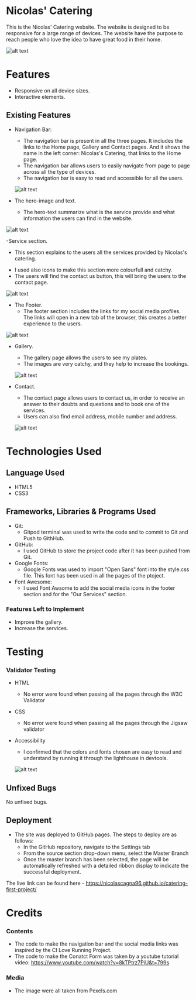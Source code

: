 # Nicolas' Catering

This is the Nicolas' Catering website. The website is designed to be responsive for a large range of devices. The website have the purpose to reach people who love the idea to have great food in their home.

![alt text](./assets/images/Responsive.png)


# Features
- Responsive on all device sizes.
- Interactive elements.

## Existing Features
- Navigation Bar:
   - The navigation bar is present in all the three pages. It includes the links to the Home page, Gallery and Contact pages. And it shows the name in the left corner: Nicolas's Catering, that links to the Home page.
   - The navigation bar allows users to easily navigate from page to page across all the type of devices.
   - The navigation bar is easy to read and accessible for all the users.
   

  ![alt text](./assets/images/Navabar.png)


- The hero-image and text.
  - The hero-text summarize what is the service provide and what information the users can find in the website.
 

![alt text](./assets/images/Hero-image.png)


-Service section.
  * This section explains to the users all the services provided by Nicolas's catering.
  - I used also icons to make this section more colourfull and catchy.
  - The users will find the contact us button, this will bring the users to the contact page.

![alt text](./assets/images/Our%20services.png)

- The Footer.
  - The footer section includes the links for my social media profiles. The links will open in a new tab of the browser, this creates a better experience to the users.

![alt text](./assets/images/footer.png)


- Gallery.
  - The gallery page allows the users to see my plates. 
  - The images are very catchy, and they help to increase the bookings.

  ![alt text](./assets/images/gallery-section.png)


- Contact.
    - The contact page allows users to contact us, in order to receive an answer to their doubts and questions and to book one of the services.
    - Users can also find email address, mobile number and address.

    ![alt text](./assets/images/contact-section.png)

#  Technologies Used


## Language Used 

- HTML5
- CSS3

## Frameworks, Libraries & Programs Used

- Git:
  - Gitpod terminal was used to write the code and to commit to Git and Push to GithHub.
 - GitHub:
   - I used GitHub to store the project code after it has been pushed from Git.
- Google Fonts:
  - Google Fonts was used to import "Open Sans" font into the style.css file. This font has been used in all the pages of the ptoject.
- Font Awesome:
  - I used Font Awsome to add the social media icons in the footer section and for the "Our Services" section.

 ### Features Left to Implement
- Improve the gallery.
- Increase the services.

# Testing

###  Validator Testing
- HTML
    - No error were found when passing all the pages through the W3C Validator

- CSS
  - No error were found when passing all the pages through the Jigsaw validator

- Accessibility
  - I confirmed that the colors and fonts chosen are easy to read and understand by running it through the lighthouse in devtools.

  ![alt text](./assets/images/accessibility.png)

## Unfixed Bugs

  No unfixed bugs.

## Deployment

- The site was deployed to GitHub pages. The steps to deploy are as follows:
    -   In the GitHub repository, navigate to the Settings tab
    -   From the source section drop-down menu, select the Master Branch
    -   Once the master branch has been selected, the page will be automatically refreshed with a detailed ribbon display to indicate the successful deployment.

The live link can be found here - https://nicolascagna96.github.io/catering-first-project/

# Credits

### Contents
- The code to make the navigation bar and the social media links was inspired by the CI Love Running Project.
- The code to make the Conatct Form was taken by a youtube tutorial video: https://www.youtube.com/watch?v=8kTPtrz7PiU&t=799s

### Media
- The image were all taken from Pexels.com

